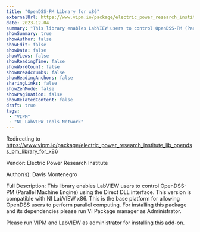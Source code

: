 ```yaml
---
title: "OpenDSS-PM Library for x86"
externalUrl: https://www.vipm.io/package/electric_power_research_institute_lib_opendss_pm_library_for_x86
date: 2023-12-04
summary: "This library enables LabVIEW users to control OpenDSS-PM (Parallel Machine Engine) using the Direct DLL interface."
showSummary: true
showAuthor: false
showEdit: false
showData: false
showViews: false
showReadingTime: false
showWordCount: false
showBreadcrumbs: false
showHeadingAnchors: false
sharingLinks: false
showZenMode: false
showPagination: false
showRelatedContent: false
draft: true
tags:
 - "VIPM"
 - "NI LabVIEW Tools Network"
---
```


Redirecting to https://www.vipm.io/package/electric_power_research_institute_lib_opendss_pm_library_for_x86

Vendor: Electric Power Research Institute

Author(s): Davis Montenegro
 
Full Description:
This library enables LabVIEW users to control OpenDSS-PM (Parallel Machine Engine) using the Direct DLL interface. This version is compatible with NI LabVIEW x86. This is the base platform for allowing OpenDSS users to perform parallel computing. For installing this package and its dependencies please run VI Package manager as Administrator.

Please run VIPM and LabVIEW as administrator for installing this add-on.